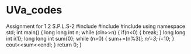 # UVa_codes
Assignment for 1.2 S.P.L.S-2 
#include <iostream>
#include <string>
#include <cmath>
using namespace std;
int main()
{
    long long int n;
    while (cin>>n)
    {
        if(n<0)
        {
            break;
        }
        long long int i{1};
        long long int sum{0};
        while (n>0)
        {
            sum+=(n%3)*i;
            n/=3;
            i*=10;
        }
        cout<<sum<<endl;
    }
    return 0;
}
